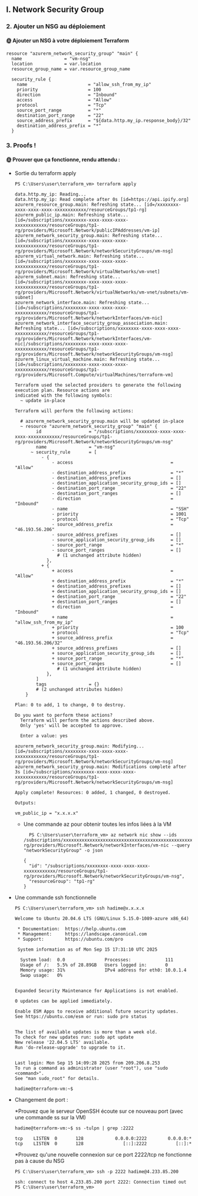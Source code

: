 ## I. Network Security Group

### 2. Ajouter un NSG au déploiement

#### 🌞 Ajouter un NSG à votre déploiement Terraform

    resource "azurerm_network_security_group" "main" {
      name                = "vm-nsg"
      location            = var.location
      resource_group_name = var.resource_group_name
    
      security_rule {
        name                       = "allow_ssh_from_my_ip"
        priority                   = 100
        direction                  = "Inbound"
        access                     = "Allow"
        protocol                   = "Tcp"
        source_port_range          = "*"
        destination_port_range     = "22"
        source_address_prefix      = "${data.http.my_ip.response_body}/32"
        destination_address_prefix = "*"
      }


### 3. Proofs !

#### 🌞 Prouver que ça fonctionne, rendu attendu :

* Sortie du terraform apply

      PS C:\Users\user\terraform_vm> terraform apply
      
      data.http.my_ip: Reading...
      data.http.my_ip: Read complete after 0s [id=https://api.ipify.org]
      azurerm_resource_group.main: Refreshing state... [id=/xxxxxxxx-xxxx-xxxx-xxxx-xxxxxxxxxxxx/resourceGroups/tp1-rg]
      azurerm_public_ip.main: Refreshing state... [id=/subscriptions/xxxxxxxx-xxxx-xxxx-xxxx-xxxxxxxxxxxx/resourceGroups/tp1-rg/providers/Microsoft.Network/publicIPAddresses/vm-ip]
      azurerm_network_security_group.main: Refreshing state... [id=/subscriptions/xxxxxxxx-xxxx-xxxx-xxxx-xxxxxxxxxxxx/resourceGroups/tp1-rg/providers/Microsoft.Network/networkSecurityGroups/vm-nsg]
      azurerm_virtual_network.main: Refreshing state... [id=/subscriptions/xxxxxxxx-xxxx-xxxx-xxxx-xxxxxxxxxxxx/resourceGroups/tp1-rg/providers/Microsoft.Network/virtualNetworks/vm-vnet]
      azurerm_subnet.main: Refreshing state... [id=/subscriptions/xxxxxxxx-xxxx-xxxx-xxxx-xxxxxxxxxxxx/resourceGroups/tp1-rg/providers/Microsoft.Network/virtualNetworks/vm-vnet/subnets/vm-subnet]
      azurerm_network_interface.main: Refreshing state... [id=/subscriptions/xxxxxxxx-xxxx-xxxx-xxxx-xxxxxxxxxxxx/resourceGroups/tp1-rg/providers/Microsoft.Network/networkInterfaces/vm-nic]
      azurerm_network_interface_security_group_association.main: Refreshing state... [id=/subscriptions/xxxxxxxx-xxxx-xxxx-xxxx-xxxxxxxxxxxx/resourceGroups/tp1-rg/providers/Microsoft.Network/networkInterfaces/vm-nic|/subscriptions/xxxxxxxx-xxxx-xxxx-xxxx-xxxxxxxxxxxx/resourceGroups/tp1-rg/providers/Microsoft.Network/networkSecurityGroups/vm-nsg]
      azurerm_linux_virtual_machine.main: Refreshing state... [id=/subscriptions/xxxxxxxx-xxxx-xxxx-xxxx-xxxxxxxxxxxx/resourceGroups/tp1-rg/providers/Microsoft.Compute/virtualMachines/terraform-vm]
      
      Terraform used the selected providers to generate the following execution plan. Resource actions are
      indicated with the following symbols:
        ~ update in-place
      
      Terraform will perform the following actions:
      
        # azurerm_network_security_group.main will be updated in-place
        ~ resource "azurerm_network_security_group" "main" {
              id                  = "/subscriptions/xxxxxxxx-xxxx-xxxx-xxxx-xxxxxxxxxxxx/resourceGroups/tp1-rg/providers/Microsoft.Network/networkSecurityGroups/vm-nsg"
              name                = "vm-nsg"
            ~ security_rule       = [
                - {
                    - access                                     = "Allow"
                    - destination_address_prefix                 = "*"
                    - destination_address_prefixes               = []
                    - destination_application_security_group_ids = []
                    - destination_port_range                     = "22"
                    - destination_port_ranges                    = []
                    - direction                                  = "Inbound"
                    - name                                       = "SSH"
                    - priority                                   = 1001
                    - protocol                                   = "Tcp"
                    - source_address_prefix                      = "46.193.56.206"
                    - source_address_prefixes                    = []
                    - source_application_security_group_ids      = []
                    - source_port_range                          = "*"
                    - source_port_ranges                         = []
                      # (1 unchanged attribute hidden)
                  },
                + {
                    + access                                     = "Allow"
                    + destination_address_prefix                 = "*"
                    + destination_address_prefixes               = []
                    + destination_application_security_group_ids = []
                    + destination_port_range                     = "22"
                    + destination_port_ranges                    = []
                    + direction                                  = "Inbound"
                    + name                                       = "allow_ssh_from_my_ip"
                    + priority                                   = 100
                    + protocol                                   = "Tcp"
                    + source_address_prefix                      = "46.193.56.206/32"
                    + source_address_prefixes                    = []
                    + source_application_security_group_ids      = []
                    + source_port_range                          = "*"
                    + source_port_ranges                         = []
                      # (1 unchanged attribute hidden)
                  },
              ]
              tags                = {}
              # (2 unchanged attributes hidden)
          }
      
      Plan: 0 to add, 1 to change, 0 to destroy.
      
      Do you want to perform these actions?
        Terraform will perform the actions described above.
        Only 'yes' will be accepted to approve.
      
        Enter a value: yes
      
      azurerm_network_security_group.main: Modifying... [id=/subscriptions/xxxxxxxx-xxxx-xxxx-xxxx-xxxxxxxxxxxx/resourceGroups/tp1-rg/providers/Microsoft.Network/networkSecurityGroups/vm-nsg]
      azurerm_network_security_group.main: Modifications complete after 3s [id=/subscriptions/xxxxxxxx-xxxx-xxxx-xxxx-xxxxxxxxxxxx/resourceGroups/tp1-rg/providers/Microsoft.Network/networkSecurityGroups/vm-nsg]
      
      Apply complete! Resources: 0 added, 1 changed, 0 destroyed.
      
      Outputs:
      
      vm_public_ip = "x.x.x.x"

  * Une commande az pour obtenir toutes les infos liées à la VM
 
          PS C:\Users\user\terraform_vm> az network nic show --ids /subscriptions/xxxxxxxxxxxxxxxxxxxxxxxxxxxxxxxxxxxxxxxxxxxxxxxxxxxxxxxxxxxxxxxxxx/resourceGroups/tp1-rg/providers/Microsoft.Network/networkInterfaces/vm-nic --query "networkSecurityGroup" -o json
    
        {
          "id": "/subscriptions/xxxxxxxx-xxxx-xxxx-xxxx-xxxxxxxxxxxx/resourceGroups/tp1-rg/providers/Microsoft.Network/networkSecurityGroups/vm-nsg",
          "resourceGroup": "tp1-rg"
        }
* Une commande ssh fonctionnelle
  
      PS C:\Users\user\terraform_vm> ssh hadime@x.x.x.x
      
      Welcome to Ubuntu 20.04.6 LTS (GNU/Linux 5.15.0-1089-azure x86_64)
      
       * Documentation:  https://help.ubuntu.com
       * Management:     https://landscape.canonical.com
       * Support:        https://ubuntu.com/pro
      
       System information as of Mon Sep 15 17:31:10 UTC 2025
      
        System load:  0.0               Processes:             111
        Usage of /:   5.5% of 28.89GB   Users logged in:       0
        Memory usage: 31%               IPv4 address for eth0: 10.0.1.4
        Swap usage:   0%
      
      
      Expanded Security Maintenance for Applications is not enabled.
      
      0 updates can be applied immediately.
      
      Enable ESM Apps to receive additional future security updates.
      See https://ubuntu.com/esm or run: sudo pro status
      
      
      The list of available updates is more than a week old.
      To check for new updates run: sudo apt update
      New release '22.04.5 LTS' available.
      Run 'do-release-upgrade' to upgrade to it.
      
      
      Last login: Mon Sep 15 14:09:28 2025 from 209.206.8.253
      To run a command as administrator (user "root"), use "sudo <command>".
      See "man sudo_root" for details.
      
      hadime@terraform-vm:~$
  
* Changement de port :
  
    *Prouvez que le serveur OpenSSH écoute sur ce nouveau port (avec une commande ss sur la VM)
  
      hadime@terraform-vm:~$ ss -tulpn | grep :2222
      
      tcp    LISTEN  0       128            0.0.0.0:2222        0.0.0.0:*
      tcp    LISTEN  0       128               [::]:2222           [::]:*
  
    *Prouvez qu'une nouvelle connexion sur ce port 2222/tcp ne fonctionne pas à cause du NSG

      PS C:\Users\user\terraform_vm> ssh -p 2222 hadime@4.233.85.200
      
      ssh: connect to host 4.233.85.200 port 2222: Connection timed out
      PS C:\Users\user\terraform_vm>
